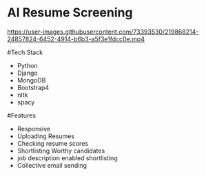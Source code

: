 # AI Resume Screening

https://user-images.githubusercontent.com/73393530/219868214-24857824-6452-4914-b6b3-a5f3e1fdcc0e.mp4

#Tech Stack
- Python
- Django
- MongoDB
- Bootstrap4
- nltk
- spacy

#Features
- Responsive
- Uploading Resumes
- Checking resume scores
- Shortlisting Worthy candidates
- job description enabled shortlisting
- Collective email sending
